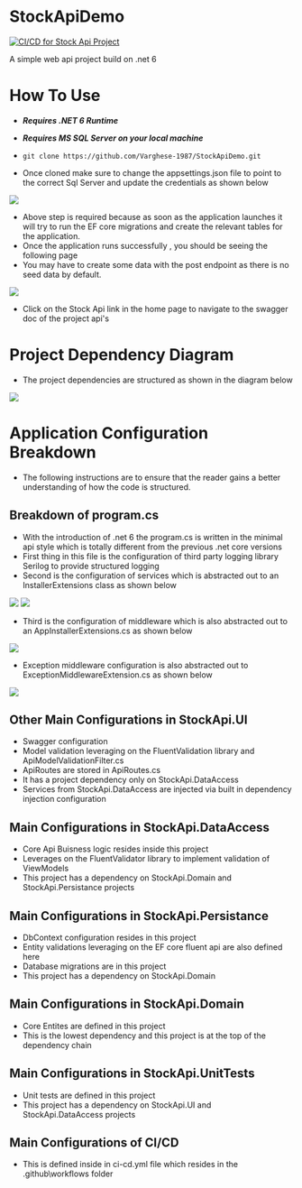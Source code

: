 # StockApiDemo

[![CI/CD for Stock Api Project](https://github.com/Varghese-1987/StockApiDemo/actions/workflows/ci-cd.yml/badge.svg)](https://github.com/Varghese-1987/StockApiDemo/actions/workflows/ci-cd.yml)

A simple web api project build on .net 6

# How To Use

- ***Requires .NET 6 Runtime***
- ***Requires MS SQL Server on your local machine***

- `git clone https://github.com/Varghese-1987/StockApiDemo.git`
- Once cloned make sure to change the appsettings.json file to point to the correct Sql Server and update the credentials as shown below

![](readme-images/App-Settings.png)

- Above step is required because as soon as the application launches it will try to run the EF core migrations and create the relevant tables for the application.
- Once the application runs successfully , you should be seeing the following page
- You may have to create some data with the post endpoint as there is no seed data by default.

![](readme-images/Home-Page-Stock-Api.png)

- Click on the Stock Api link in the home page to navigate to the swagger doc of the project api's

# Project Dependency Diagram

- The project dependencies are structured as shown in the diagram below

![](readme-images/Stock-Api-Dependency-Diagram.png)

# Application Configuration Breakdown

- The following instructions are to ensure that the reader gains a better understanding of how the code is structured.

## Breakdown of program.cs

- With the introduction of .net 6 the program.cs is written in the minimal api style which is totally different from the previous .net core versions
- First thing in this file is the configuration of third party logging library Serilog to provide structured logging
- Second is the configuration of services which is abstracted out to an InstallerExtensions class as shown below

![](readme-images/Service-Configuration-main.png)
![](readme-images/Service-Configuration.png)

- Third is the configuration of middleware which is also abstracted out to an AppInstallerExtensions.cs as shown below

![](readme-images/Middleware-Configuration.png)

- Exception middleware configuration is also abstracted out to ExceptionMiddlewareExtension.cs as shown below

![](readme-images/Exception-Middleware-Configuration.png)

## Other Main Configurations in StockApi.UI
- Swagger configuration
- Model validation leveraging on the FluentValidation library and ApiModelValidationFilter.cs
- ApiRoutes are stored in ApiRoutes.cs
- It has a project dependency only on StockApi.DataAccess
- Services from StockApi.DataAccess are injected via built in dependency injection configuration

## Main Configurations in StockApi.DataAccess
- Core Api Buisness logic resides inside this project
- Leverages on the FluentValidator library to implement validation of ViewModels
- This project has a dependency on StockApi.Domain and StockApi.Persistance projects

## Main Configurations in StockApi.Persistance
- DbContext configuration resides in this project
- Entity validations leveraging on the EF core fluent api are also defined here
- Database migrations are in this project
- This project has a dependency on StockApi.Domain

## Main Configurations in StockApi.Domain
- Core Entites are defined in this project
- This is the lowest dependency and this project is at the top of the dependency chain

## Main Configurations in StockApi.UnitTests
- Unit tests are defined in this project
- This project has a dependency on StockApi.UI and StockApi.DataAccess projects

## Main Configurations of CI/CD
- This is defined inside in ci-cd.yml file which resides in the  .github\workflows folder

